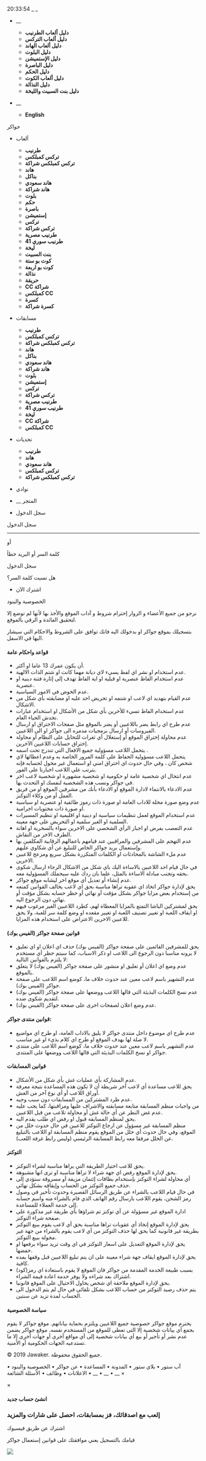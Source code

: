 20:33:54 _ _

  * __

    * **دليل ألعاب الطرنيب**
    * **دليل ألعاب التركس**
    * **دليل ألعاب الهاند**
    * **دليل البلوت**
    * **دليل الإستميشن**
    * **دليل الباصرة**
    * **دليل الحكم**
    * **دليل ألعاب الكوت**
    * **دليل النذالة**
    * **دليل بنت السبيت والليخة**

  * __

    * **English**

جواكر

  * ألعاب

    * **طرنيب**
    * **تركس كمبلكس**
    * **تركس كمبلكس شراكة**
    * **هاند**
    * **بناكل**
    * **هاند سعودي**
    * **هاند شراكة**
    * **بلوت**
    * **حكم**
    * **باصرة**
    * **إستميشن**
    * **تركس**
    * **تركس شراكة**
    * **طرنيب مصرية**
    * **طرنيب سوري 41**
    * **ليخة**
    * **بنت السبيت**
    * **كوت بو ستة**
    * **كوت بو اربعة**
    * **نذالة**
    * **حريقة**
    * **CC شراكة**
    * **كمبلكس CC**
    * **كسرة**
    * **كسرة شراكة**

  * مسابقات

    * **طرنيب**
    * **تركس كمبلكس**
    * **تركس كمبلكس شراكة**
    * **هاند**
    * **بناكل**
    * **هاند سعودي**
    * **هاند شراكة**
    * **بلوت**
    * **إستميشن**
    * **تركس**
    * **تركس شراكة**
    * **طرنيب مصرية**
    * **طرنيب سوري 41**
    * **ليخة**
    * **CC شراكة**
    * **كمبلكس CC**

  * تحديات

    * **طرنيب**
    * **هاند**
    * **هاند سعودي**
    * **تركس كمبلكس**
    * **تركس كمبلكس شراكة**

  * نوادي
  * __ المتجر

  * سجل الدخول

سجل الدخول

* * *

أو

كلمة السر أو البريد خطأ

سجل الدخول

هل نسيت كلمة السر؟

  * اشترك الآن

الخصوصية والبنود

نرجو من جميع الأعضاء و الزوار إحترام شروط و آداب الموقع والأخذ بها لأنها لم
توضع إلا لتحقيق الفائدة و الرقي بالموقع.

بتسجيلك بموقع جواكر او بدخولك اليه فانك توافق على الشروط والاحكام التي سيشار
اليها في الاسفل.

#### قواعد واحكام عامة

  * أن يكون عمرك 13 عاما او أكثر.
  * عدم استخدام او نشر اي لفظ يسيء لاي ديانة مهما كانت او شتم الذات الالهية.
  * عدم استخدام الفاظ عنصرية او قبلية او اية الفاظ تهدف إلى إثارة فتنة دينية او عنصرية.
  * عدم الخوض في الامور السياسية.
  * عدم القيام بتهديد اي لاعب او شتمه او تحريض احد عليه او مضايقته بأي شكل من الاشكال.
  * عدم استخدام الفاظ تسيء للأخرين بأي شكل من الأشكال او استخدام عبارات تخدش الحياء العام.
  * عدم طرح اي رابط يضر باللاعبين أو يضر بالموقع مثل صفحات الاختراق او ارسال الفيروسات أو ارسال برمجيات مدمره الى جواكر او الى اللاعبين.
  * عدم محاولة إختراق الموقع أو إستغلال أي ثغرات للتحايل على النظام أو محاولة إختراق حسابات اللاعبين الآخرين.
  * يتحمل اللاعب مسؤولية جميع الافعال التي تندرج تحت اسمه .
  * يتحمل اللاعب مسؤولية الحفاظ على كلمة المرور الخاصة به وعدم اعطائها لاي شخص كان ، وفي حال حدوث اي اختراق امني او استعمال غير مخول لحسابه فإنه يترتب علي اللاعب اخبارنا على الفور.
  * عدم انتحال اي شخصية عامة او حكومية او شخصية مشهورة او شخصية لاعب اخر في جواكر ونسب هذه الشخصية لنفسك او التحدث بها.
  * عدم الادعاء بالانتماء لادارة الموقع او الادعاء بأنك من مشرفين الموقع او من فريق العمل أو من وكلاء التوكنز.
  * عدم وضع صورة مخلة للاداب العامة او صورة ذات رموز طائفية او عنصرية او سياسية او صورة ذات محتويات اجرامية.
  * عدم استخدام الموقع لعمل تنظيمات سياسية او دينية او اقليمية او تنظيم المسيرات السلمية او الغير سلمية او التحريض على جهة معينة.
  * عدم التعصب بفرض او اجبار الرأي الشخصي على الاخرين سواء بالسخرية او اهانة الطرف الاخر من النقاش.
  * عدم التهجم على المشرفين والمراقبين عند قيامهم باعمالهم الرقابية المكلفين بها وإستعمال بريد جواكر الخاص للتبليغ عن أي شكاوي عليهم.
  * عدم ملء الشاشة بالمحادثات او الكلمات المتكررة بشكل سريع ومزعج للاعبين الاخرين.
  * في حال قيام احد اللاعبين بالاساءة اليك باي شكل من الاشكال الرجاء ارسال شكوى بحقه وتجنب مبادلة الاساءة بالمثل، علما بان ردك عليه سيحملك المسؤولية معه.
  * عدم إنشاء أو تعديل أي موقع اخر ليشابه موقع جواكر.
  * يحق لإدارة جواكر اتخاذ اي عقوبة تراها مناسبة بحق اي لاعب يخالف القوانين كمنعه من إستخدام بعض مزايا جواكر بشكل مؤقت أو نهائي أو حظر حسابه بشكل مؤقت أو نهائي دون الرجوع اليه.
  * يحق لمشتركين الباشا التمتع بالمزايا المعطاة لهم، كطرد اللاعبين الغير مرغوب فيهم او ايقاف اللعبة او تغيير تصنيف اللعبة او تغيير مقعده او وضع كلمة سر للعبة، ولا يحق للاعبين الاخرين الاعتراض على استخدام هذه المزايا.

#### قوانين صفحة جواكر (الفيس بوك)

  * يحق للمشرفين القائمين على صفحة جواكر (الفيس بوك) حذف اي اعلان او اي تعليق لا يرونه مناسبا دون الرجوع الى اللاعب او ذكر الاسباب، كما سيتم حظر أي مستخدم لا يلتزم بالقوانين التالية:
  * عدم وضع اي اعلان أو تعليق او منشور على صفحة جواكر (الفيس بوك) لا يتعلق بالموقع.
  * عدم التشهير باسم لاعب معين عند حدوث خلاف ما، كوضع اسم اللاعب على صفحة جواكر (الفيس بوك).
  * عدم نسخ الكلمات البذيئة التي قالها اللاعب ووضعها على صفحة جواكر (الفيس بوك) لتقديم شكوى ضده.
  * عدم وضع اعلان لصفحات اخرى على صفحة جواكر (الفيس بوك).

#### قوانين منتدى جواكر:

  * عدم طرح اي موضوع داخل منتدى جواكر لا يليق بالاداب العامة، او طرح اي مواضيع لا صلة لها بهدف الموقع او طرح اي كلام بذيء او غير مناسب.
  * عدم التشهير باسم لاعب معين عند حدوث خلاف ما، كوضع اسم اللاعب على منتدى جواكر او نسخ الكلمات البذيئة التي قالها اللاعب ووضعها على المنتدى.

#### قوانين المسابقات

  * عدم المشاركة بأي عمليات غش بأي شكل من الأشكال.
  * يحق للاعب مساعدة أي لاعب آخر شريطة أن لا تكون هذه المساعدة نتيجة معرفة أوراق اللاعب أو أي نوع آخر من الغش.
  * عدم طرد المشتركين من المسابقات دون سبب وجيه.
  * من واجبات منظم المسابقة متابعة مسابقته والاشراف عليها ومراقبتها، كما يجب عليه عدم غض النظر عن أي حالة غش أو محاولة تلاعب من قبل اللاعبين.
  * يحق لمنظم المسابقة قبول او رفض اي طلب يقدم اليه.
  * منظم المسابقة غير مسؤول عن ارجاع التوكنز للاعبين في حال حدوث خلل من الموقع، وفي حال حدوث أي خلل من الموقع يقوم منظم المسابقة او اللاعب بالتبليغ عن الخلل مرفقا معه رابط المسابقة الرئيسي (وليس رابط غرفة اللعب).

#### التوكنز

  * يحق للاعب اختيار الطريقة التي يراها مناسبة لشراء التوكنز.
  * يحق لإدارة الموقع رفض اي جهة شراء لا تراها مناسبة او ترى انها مشبوهة.
  * أي محاولة لشراء التوكنز بإستخدام بطاقات إئتمان مزيفة أو مسروقة ستؤدي إلى حذف جميع التوكنز من الحساب وإيقافه بشكل نهائي.
  * في حال قيام اللاعب بالشراء عن طريق الرسائل القصيرة وحدوث تأخير في وصول رمز الشحن، يقوم اللاعب بارسال رقم الهاتف الذي قام بالشراء منه واسم حسابه إلى خدمة العملاء للمساعدة.
  * ادارة الموقع غير مسؤولة عن أي توكنز تم شراؤها بأي طريقة غير مذكورة على صفحة شراء التوكنز.
  * يحق لإدارة الموقع إتخاذ أي عقوبات تراها مناسبة بحق أي لاعب يقوم ببيع التوكنز بطريقة غير قانونية كما يحق لها حذف التوكنز من أي لاعب يقوم بالشراء من جهة غير مخولة ببيع التوكنز.
  * يحق لإدارة الموقع التعديل على اسعار التوكنز في اي وقت تريد سواء برفعها او خفضها.
  * يحق لإدارة الموقع ايقاف جهة شراء معينة على ان يتم تبليغ اللاعبين قبل وقفها بمده كافية.
  * بسبب طبيعة الخدمة المقدمة من جواكر فان الموقع لا يقوم باستعادة اي رمز(كود) اشتراك بعد شراءه ولا يوفر خدمة اعادة قيمة الشراء.
  * يحق لإدارة الموقع ملاحقة اي شخص يحاول الاحتيال على الموقع قانونيا.
  * يتم حذف رصيد التوكنز من حساب اللاعب بشكل تلقائي في حال لم يتم الدخول الى الحساب لمدة تزيد عن سنتين.

#### سياسة الخصوصية

يحترم موقع جواكر خصوصية جميع اللاعبين ويلتزم بحماية بياناتهم. موقع جواكر لا
يقوم بجمع أي بيانات شخصية إلا التى تعطى للموقع من المستخدم نفسه. موقع جواكر
يضمن عدم نشر أو تأجير أو بيع أي بيانات شخصية إلى أي مواقع أخرى أو جهات أخرى
إلا ما تستدعيه الجهات الحكومية أو الأمنية.

© 2019 Jawaker. جميع الحقوق محفوظة.

آب ستور • بلاي ستور • المدونة • المساعدة • عن جواكر • الخصوصية والبنود •
الاعلانات • وظائف • اﻷسئلة الشائعة • __ • __ • __ ×

×

####  انشئ حساب جديد

###  إلعب مع اصدقائك، فز بمسابقات، احصل على شارات والمزيد

اشترك عن طريق فيسبوك

قيامك بالتسجيل يعني موافقتك على قوانين إستعمال جواكر

![](//googleads.g.doubleclick.net/pagead/viewthroughconversion/1010304506/?value=0&guid=ON&script=0)

